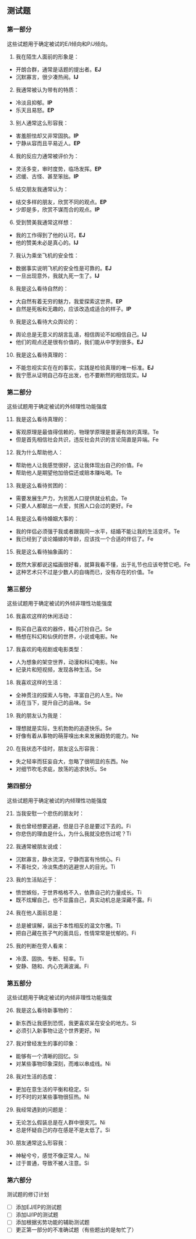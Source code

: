 ## 测试题
### 第一部分
这些试题用于确定被试的E/I倾向和P/J倾向。
1. 我在陌生人面前的形象是：
- 开朗合群，通常是话题的提出者。**EJ**
- 沉默寡言，很少凑热闹。**IJ**
2. 我通常被认为带有的特质：
- 冷淡且抑郁。**IP**
- 乐天且易怒。**EP**
3. 别人通常这么形容我：
- 害羞胆怯却又非常固执。**IP**
- 宁静从容而且平易近人。**EP**
4. 我的反应力通常被评价为：
- 灵活多变，审时度势，临场发挥。**EP**
- 迟缓、古怪、甚至笨拙。**IP**
5. 结交朋友我通常认为：
- 结交多样的朋友，欣赏不同的观点。**EP**
- 少即是多，欣赏不谋而合的观点。**IP**
6. 受到赞美我通常这样想：
- 我的工作得到了他的认可。**EJ**
- 他的赞美未必是真心的。**IJ**
7. 我认为乘坐飞机的安全性：
- 数据事实说明飞机的安全性是可靠的。**EJ**
- 一旦出现意外，我就九死一生了。**IJ**
8. 我是这么看待自然的：
- 大自然有着无穷的魅力，我爱探索这世界。**EP**
- 自然是死板和无趣的，应该改造成适合的样子。**IP**
9. 我是这么看待大众舆论的：
- 舆论总是无意义的胡言乱语，相信舆论不如相信自己。**IJ**
- 他们的观点还是很有价值的，我们能从中学到很多。**EJ**
10. 我是这么看待真理的：
- 不能忽视实实在在的事实，实践是检验真理的唯一标准。**EJ**
- 我宁愿从证明自己存在出发，也不要断然的相信现实。**IJ**
### 第二部分
这些试题用于确定被试的外倾理性功能强度

11. 我是这么看待真理的：
- 客观原理是最值得信赖的，物理学原理是普遍有效的真理。Te
- 但是首先相信社会共识，违反社会共识的言论简直是异端。Fe
12. 我为什么帮助他人：
- 帮助他人让我感觉很好，这让我体现出自己的价值。Fe
- 帮助他人是期望他加倍偿还或赔本赚吆喝。Te
13. 我是这么看待贫困的：
- 需要发展生产力，为贫困人口提供就业机会。Te
- 只要人人都献出一点爱，贫困人口会过的更好。Fe
14. 我是这么看待婚姻大事的：
- 我的伴侣必须强于我或者跟我同一水平，结婚不能让我的生活变坏。Te
- 我已经到了谈论婚嫁的年龄，应该找一个合适的伴侣了。Fe
15. 我是这么看待抽象画的：
- 既然大家都说这幅画很好看，就算我看不懂，出于礼节也应该夸赞它吧。Fe
- 这种艺术只不过是少数人的自嗨而已，没有存在的价值。Te
### 第三部分
这些试题用于确定被试的外倾非理性功能强度

16. 我喜欢这样的休闲活动：
- 购买自己喜欢的器件，精心打扮自己。Se
- 畅想在科幻和仙侠的世界，小说或电影。Ne
17. 我喜欢的电视剧或电影类型：
- 人为想象的架空世界，动漫和科幻电影。Ne
- 纪录片和短视频，发现各种生活。Se
18. 我喜欢这样的生活：
- 全神贯注的探索人与物，丰富自己的人生。Ne
- 活在当下，提升自己的品味。Se
19. 我的朋友认为我是：
- 理想就是实际，生机勃勃的追逐快乐。Se
- 好像有着从事物的萌芽嗅出未来发展趋势的能力。Ne
20. 在我状态不佳时，朋友这么形容我：
- 失之轻率而狂妄自大，忽略了很明显的东西。Ne
- 对细节吹毛求疵，放荡的追求快乐。Se
### 第四部分
这些试题用于确定被试的内倾理性功能强度

21. 当我安慰一个悲伤的朋友时：
- 我也曾经想要逃避，但是日子总是要过下去的。Fi
- 你悲伤的理由是什么，为什么我就没悲伤过呢？Ti
22. 我通常被朋友说成：
- 沉默寡言，静水流深，宁静而富有怜悯心。Fi
- 不善社交，冷淡焦虑的逃避世人的目光。Ti
23. 我的生活贴近于：
- 愤世嫉俗，于世界格格不入，依靠自己的力量成长。Ti
- 既不炫耀自己，也不显露自己，真实动机总是深藏不露。Fi
24. 我在他人面前总是：
- 总是被误解，装出于本性相反的温文尔雅。Ti
- 把自己藏在孩子气的面具后，性情常常是忧郁的。Fi
25. 我的判断在旁人看来：
- 冷漠、固执、专断、轻率。Ti
- 安静、随和、内心充满波澜。Fi
### 第五部分
这些试题用于确定被试的内倾非理性功能强度

26. 我是这么看待新事物的：
- 新东西让我感到恐慌，我更喜欢呆在安全的地方。Si
- 必须引入新事物让这个世界更好。Ni
27. 我对曾经发生的事的印象：
- 能够有一个清晰的回忆。Si
- 对某些事物印象深刻，而难以串成线。Ni
28. 我对生活的态度：
- 更加在意生活的平衡和稳定。Si
- 时不时的对某些事物很狂热。Ni
29. 我经常遇到的问题是：
- 无论怎么假装总是在人群中很突兀。Ni
- 总是怀疑自己的存在感是不是太低了。Si
30. 朋友通常这么形容我：
- 神秘兮兮，感觉不像正常人。Ni
- 过于普通，导致不被人注意。Si
### 第六部分
测试题的修订计划
 - [ ] 添加EJ/EP的测试题
 - [ ] 添加IJ/IP的测试题
 - [ ] 添加根据劣势功能的辅助测试题
 - [ ] 更正第一部分的不准确试题（有些题出的是匆忙了）
